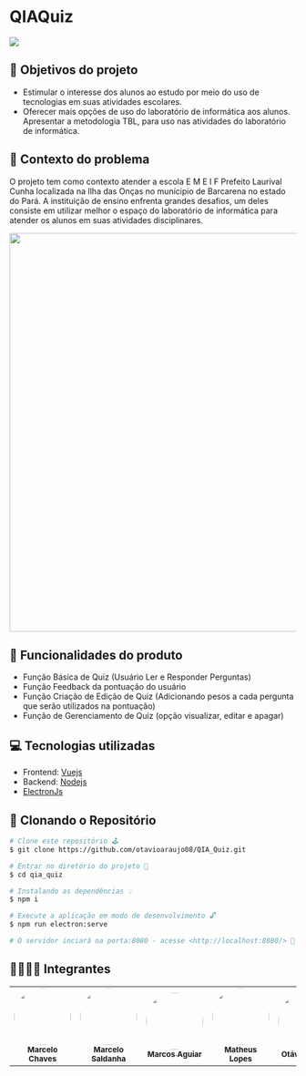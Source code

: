 # QIAQuiz

<img src="https://i.imgur.com/okdUZci.png" />

## 📄 Objetivos do projeto

- Estimular o interesse dos alunos ao estudo por meio do uso de tecnologias em suas atividades escolares. 
- Oferecer mais opções de uso do laboratório de informática aos alunos.  Apresentar a metodologia TBL,
para uso nas atividades do laboratório de informática.

## 📕 Contexto do problema

O projeto tem como contexto atender a escola E M E I F Prefeito Laurival Cunha  localizada na Ilha das Onças no munícipio de Barcarena no estado do Pará. A instituição de ensino enfrenta grandes desafios, um deles consiste em utilizar melhor o espaço do laboratório de informática para atender os alunos em suas atividades disciplinares.

<img width="700px;" src="https://files.slack.com/files-pri/T0321LHKZHB-F034CGCSUKY/20220224_113337.jpg?pub_secret=1af96f9fc6" />

## 🔧 Funcionalidades do produto
 - Função Básica de Quiz (Usuário Ler e Responder Perguntas) 
 - Função Feedback da pontuação do usuário 
 - Função Criação de Edição de Quiz (Adicionando pesos a cada pergunta que serão utilizados na pontuação)
 - Função de Gerenciamento de Quiz (opção visualizar, editar e apagar)

## 💻 Tecnologias utilizadas
 - Frontend: <a href="https://vuejs.org/">Vuejs</a>
 - Backend: <a href="https://nodejs.org/en/">Nodejs</a>
 - <a href="https://www.electronjs.org/">ElectronJs </a>

## 🥰 Clonando o Repositório

```bash
# Clone este repositório 🕹️
$ git clone https://github.com/otavioaraujo08/QIA_Quiz.git

# Entrar no diretório do projeto 📁
$ cd qia_quiz

# Instalando as dependências 💡
$ npm i

# Execute a aplicação em modo de desenvolvimento 🔓
$ npm run electron:serve

# O servidor inciará na porta:8080 - acesse <http://localhost:8080/> 🧲
```

## 👨‍👨‍👧‍👦 Integrantes
<table>
  <tr>
    <td align="center"><a href="https://github.com/MarceloCChaves">
 <img style="border-radius: 50%;" src="https://avatars.githubusercontent.com/u/62251064?s=400&u=b1c8da11d91445ccb2d97b709ccbcd0524885d98&v=4" width="100px;" alt=""/>
 <br />
 <sub><b>Marcelo Chaves</b></sub></a> <a href="https://media-exp1.licdn.com/dms/image/C5603AQHp5b2Gj1qBFw/profile-displayphoto-shrink_800_800/0/1644192733798?e=1655942400&v=beta&t=eDLrqif8a16ImaaRCoE0at5ptZcWGigfVtO4TNVtPtk" title="Marcelo"></a></td>
    <td align="center"><a href="https://github.com/Marcelofilho97">
 <img style="border-radius: 50%;" src="https://media-exp1.licdn.com/dms/image/C5603AQHp5b2Gj1qBFw/profile-displayphoto-shrink_800_800/0/1644192733798?e=1655942400&v=beta&t=eDLrqif8a16ImaaRCoE0at5ptZcWGigfVtO4TNVtPtk" width="100px;" alt=""/>
 <br />
 <sub><b>Marcelo Saldanha</b></sub></a> <a href="https://media-exp1.licdn.com/dms/image/C4E03AQHRFhGoirWrrg/profile-displayphoto-shrink_800_800/0/1622035729213?e=1655942400&v=beta&t=kF_NFi5NF_Au2R--5Jjdi6f3xqfvzndlm9WxXvKJk5c" title="marcos"></a></td>
    <td align="center"><a href="https://github.com/MarcosAP20">
 <img style="border-radius: 50%;" src="https://media-exp1.licdn.com/dms/image/C4E03AQHRFhGoirWrrg/profile-displayphoto-shrink_800_800/0/1622035729213?e=1655942400&v=beta&t=kF_NFi5NF_Au2R--5Jjdi6f3xqfvzndlm9WxXvKJk5c" width="100px;" alt=""/>
 <br />
 <sub><b>Marcos Aguiar</b></sub></a> <a href="https://avatars.githubusercontent.com/u/62251064?s=400&u=b1c8da11d91445ccb2d97b709ccbcd0524885d98&v=4" title="Marcelo"></a></td>
    <td align="center"><a href="https://github.com/BatheusPA">
 <img style="border-radius: 50%;" src="https://media-exp1.licdn.com/dms/image/D4E35AQEOUdFCCOPbvQ/profile-framedphoto-shrink_800_800/0/1635970497374?e=2147483647&v=beta&t=MkoA1Sjy5wkIjaYU7oEtH9PLJb6CChDPh0ToZbNxHCM" width="100px;" alt=""/>
 <br />
 <sub><b>Matheus Lopes</b></sub></a> <a href="https://media-exp1.licdn.com/dms/image/D4E35AQEOUdFCCOPbvQ/profile-framedphoto-shrink_800_800/0/1635970497374?e=2147483647&v=beta&t=MkoA1Sjy5wkIjaYU7oEtH9PLJb6CChDPh0ToZbNxHCM" title="matheus"></a></td>
   <td align="center"><a href="https://github.com/otavioaraujo08">
 <img style="border-radius: 50%;" src="https://media-exp1.licdn.com/dms/image/C4D03AQFTMsn7SV__kg/profile-displayphoto-shrink_800_800/0/1596549650010?e=1655942400&v=beta&t=XcLwl72BTs0mazX1ZLypS4cKYq1oasH4Fpa3Q0gVgdQ" width="100px;" alt=""/>
 <br />
 <sub><b>Otávio Araújo</b></sub></a> <a href="https://media-exp1.licdn.com/dms/image/C4D03AQFTMsn7SV__kg/profile-displayphoto-shrink_800_800/0/1596549650010?e=1655942400&v=beta&t=XcLwl72BTs0mazX1ZLypS4cKYq1oasH4Fpa3Q0gVgdQ" title="otavio"></a>
  </tr>
</table>
